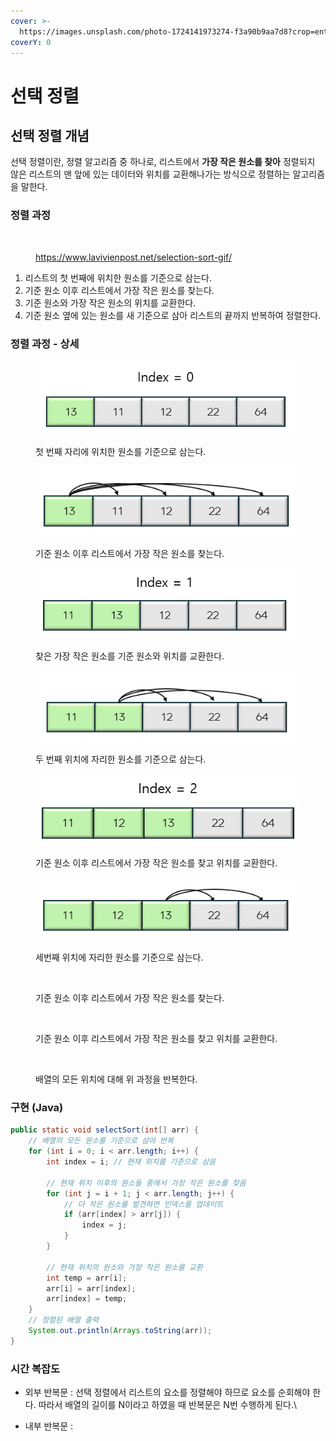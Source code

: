 ```yaml
---
cover: >-
  https://images.unsplash.com/photo-1724141973274-f3a90b9aa7d8?crop=entropy&cs=srgb&fm=jpg&ixid=M3wxOTcwMjR8MHwxfHJhbmRvbXx8fHx8fHx8fDE3Mjc4MjkwMTZ8&ixlib=rb-4.0.3&q=85
coverY: 0
---
```


# 선택 정렬

## 선택 정렬 개념

선택 정렬이란, 정렬 알고리즘 중 하나로, 리스트에서 **가장 작은 원소를 찾아** 정렬되지 않은 리스트의 맨 앞에 있는 데이터와 위치를 교환해나가는 방식으로 정렬하는 알고리즘을 말한다.



### 정렬 과정

<figure><img src="https://blog.kakaocdn.net/dn/BAOXf/btsIYxGs78t/4QUwFHiU5CN3ZZpk8pQd30/img.gif" alt=""><figcaption><p><a href="https://www.lavivienpost.net/selection-sort-gif/">https://www.lavivienpost.net/selection-sort-gif/</a></p></figcaption></figure>

1. 리스트의 첫 번째에  위치한 원소를 기준으로 삼는다.
2. 기준 원소 이후 리스트에서 가장 작은 원소를 찾는다.
3. 기준 원소와 가장 작은 원소의 위치를 교환한다.
4. 기준 원소 옆에 있는 원소를 새 기준으로 삼아 리스트의 끝까지 반복하여 정렬한다.

### 정렬 과정 - 상세

<figure><img src="../../.gitbook/assets/image (1).png" alt=""><figcaption><p>첫 번째 자리에 위치한 원소를 기준으로 삼는다.</p></figcaption></figure>



<figure><img src="../../.gitbook/assets/image (2).png" alt=""><figcaption><p>기준 원소 이후 리스트에서 가장 작은 원소를 찾는다.</p></figcaption></figure>



<figure><img src="../../.gitbook/assets/image (3).png" alt=""><figcaption><p>찾은 가장 작은 원소를 기준 원소와 위치를 교환한다.</p></figcaption></figure>



<figure><img src="../../.gitbook/assets/image (4).png" alt=""><figcaption><p>두 번째 위치에 자리한 원소를 기준으로 삼는다.</p></figcaption></figure>



<figure><img src="../../.gitbook/assets/image (5).png" alt=""><figcaption><p>기준 원소 이후 리스트에서 가장 작은 원소를 찾고 위치를 교환한다.</p></figcaption></figure>

<figure><img src="../../.gitbook/assets/image (7).png" alt=""><figcaption><p>세번째 위치에 자리한 원소를 기준으로 삼는다.</p></figcaption></figure>

<figure><img src="https://blog.kakaocdn.net/dn/6H1lj/btsIYtjTyXz/Xa2vVA4i2J9cvPqK0hVge1/img.png" alt=""><figcaption><p>기준 원소 이후 리스트에서 가장 작은 원소를 찾는다.</p></figcaption></figure>



<figure><img src="https://blog.kakaocdn.net/dn/dKAXzi/btsIW64nzvy/0I6hXd5mmo7NeErNQaMvUK/img.png" alt=""><figcaption><p>기준 원소 이후 리스트에서 가장 작은 원소를 찾고 위치를 교환한다.</p></figcaption></figure>



<figure><img src="https://blog.kakaocdn.net/dn/be9MNC/btsIYcP4R4Z/a3CKosnv1ynTXMQS8ejnE0/img.png" alt=""><figcaption><p>배열의 모든 위치에 대해 위 과정을 반복한다.</p></figcaption></figure>



### 구현 (Java) <a href="#ec-84-a0-ed-83-9d-20-ec-a0-95-eb-a0-ac-20-ea-b5-ac-ed-98-84-1" id="ec-84-a0-ed-83-9d-20-ec-a0-95-eb-a0-ac-20-ea-b5-ac-ed-98-84-1"></a>

```java
public static void selectSort(int[] arr) {
    // 배열의 모든 원소를 기준으로 삼아 반복
    for (int i = 0; i < arr.length; i++) {
        int index = i; // 현재 위치를 기준으로 삼음

        // 현재 위치 이후의 원소들 중에서 가장 작은 원소를 찾음
        for (int j = i + 1; j < arr.length; j++) {
            // 더 작은 원소를 발견하면 인덱스를 업데이트
            if (arr[index] > arr[j]) {
                index = j;
            }
        }

        // 현재 위치의 원소와 가장 작은 원소를 교환
        int temp = arr[i];
        arr[i] = arr[index];
        arr[index] = temp;
    }
    // 정렬된 배열 출력
    System.out.println(Arrays.toString(arr));
}
```



### 시간 복잡도

* 외부 반복문 :  선택 정렬에서 리스트의 요소를 정렬해야 하므로 요소를 순회해야  한다. 따라서 배열의 길이를 N이라고 하였을 때 반복문은 N번 수행하게 된다.\

* 내부 반복문 :&#x20;

